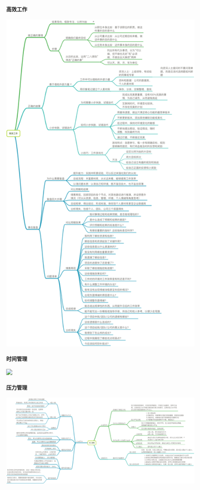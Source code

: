 #### 高效工作
![](./picture/高效工作.png)
#### 时间管理
![](./picture/时间管理.png)
#### 压力管理
![](./picture/压力管理.png)
